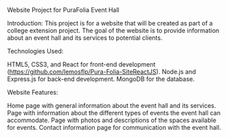 Website Project for PuraFolia Event Hall

Introduction: This project is for a website that will be created as part of a college extension project. The goal of the website is to provide information about an event hall and its services to potential clients.

Technologies Used:

HTML5, CSS3, and React for front-end development (https://github.com/lemosflp/Pura-Folia-SiteReactJS). Node.js and Express.js for back-end development. MongoDB for the database.

Website Features:

Home page with general information about the event hall and its services.
Page with information about the different types of events the event hall can accommodate.
Page with photos and descriptions of the spaces available for events.
Contact information page for communication with the event hall.